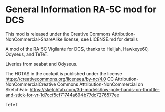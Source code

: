 # General Information RA-5C mod for DCS

This mod is released under the Creative Commons Attribution-NonCommercial-ShareAlike license, see LICENSE.md for details

A mod of the RA-5C Vigilante for DCS, thanks to Helijah, Hawkeye60, Odyseus, and TeTeT.

Liveries from seabat and Odyseus.

The HOTAS in the cockpit is published under the license https://creativecommons.org/licenses/by-nc/4.0
CC Attribution-NonCommercialCreative Commons Attribution-NonCommercial
on SketchFab: https://sketchfab.com/3d-models/low-poly-hands-on-throttle-and-stick-for-vr-1d7ccf5cf71744a694b77dc7276577ee

TeTeT

